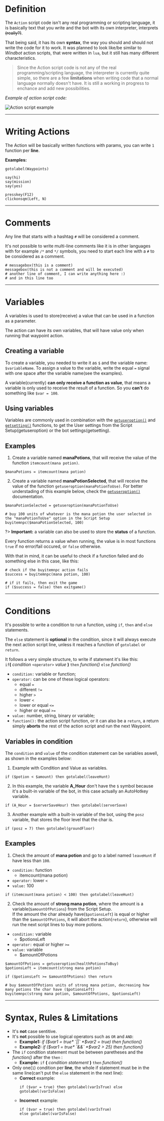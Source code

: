 # Definition

The `Action` script code isn't any real programming or scripting language, it is basically text that you write and the bot with its own interpreter, interprets ~~(really?)~~.

That being said, it has its own **syntax**, the way you should and should not write the code for it to work. It was planned to look like/be similar to *Windbot* action scripts, that were written in `lua`, but it still has many different characteristics.

> Since the Action script code is not any of the real programming/scripting language, the interpreter is currently quite simple, so there are a few **limitations** when writing code that a normal language normally doesn't have. It is still a working in progress to enchance and add new possibilities.

*Example of action script code:*

![Action script example](../_media/cavebot/action/action_code.png)


---


# Writing Actions
The Action will be basically written functions with params, you can write `1` function per **line**.

**Examples:**
``` action
gotolabel(Waypoints)
```
``` action
say(hi)
say(mission)
say(yes)
```
``` action
presskey(F12)
clickonsqm(Left, N)
```

---

# Comments

Any line that starts with a hashtag `#` will be considered a comment.

It's not possible to write multi-line comments like it is in other languages with for example `/*` and `*/` symbols, you need to start each line with a `#` to be considered as a comment.

``` action
# messagebox(this is a comment)
messagebox(this is not a comment and will be executed)
# another line of comment, I can write anything here :)
# and in this line too
```

---

# Variables

A variables is used to store(receive) a value that can be used in a function as a parameter.

The action can have its own variables, that will have value only when running that waypoint action. 


## Creating a variable

To create a variable, you needed to write it as `$` and the variable name: `$variableName`. To assign a value to the variable, write the equal `=` signal with one space after the variable name(see the examples).

A variable(currently) **can only receive a function as value**, that means a variable is only used to receive the result of a function. So you **can't** do something like `$var = 100`.

## Using variables

Variables are commonly used in combination with the [`getuseroption()`](cavebot/functions/getuseroption.md) and [`getsetting()`](cavebot/functions/getsetting.md) functions, to get the User settings from the Script Setup(getuseroption) or the bot settings(getsetting).


## Examples

1. Create a variable named **manaPotions**, that will receive the value of the function `itemcount(mana potion)`.
``` action
$manaPotions = itemcount(mana potion)
```

2. Create a variable named **manaPotionSelected**, that will receive the value of the function `getuseroption(manaPotionToUse)`. For better understading of this example below, check the [`getuseroption()`](cavebot/functions/getuseroption.md) documentation.

``` action
$manaPotionSelected = getuseroption(manaPotionToUse)

# buy 100 units of whatever is the mana potion the user selected in the "manaPotionToUse" option in the Script Setup
buyitemnpc($manaPotionSelected, 100)
```

?> **Important:** a variable can also be used to store the **status** of a function.

Every function returns a value when running, the value is in most functions `true` if no error/fail occured, or `false` otherwise.

With that in mind, it can be useful to check if a function failed and do something else in this case, like this:

``` action
# check if the buyitemnpc action fails
$success = buyitemnpc(mana potion, 100)

# if it fails, then exit the game
if ($success = false) then exitgame()
```

---

# Conditions

It's possible to write a condition to run a function, using `if`, `then` and `else` statements.

The `else` statement is **optional** in the condition, since it will always execute the next action script line, unless it reaches a function of `gotolabel` or `return`.

It follows a very simple structure, to write if statement it's like this:<br>
`if`**(** *condition* `<operator>` *value* **)** `then` *function()* `else` *function()*

- `condition:` variable or function;
- `operator:` can be one of these logical operators:
  - equal `=`
  - different `!=`
  - higher `>`
  - lower `<`
  - lower or equal `<=`
  - higher or equal `>=`
- `value:` number, string, binary or variable;
- `function():` the action script function, or it can also be a `return`, a return simply **aborts** the rest of the action script and run the next Waypoint.


## Variables in condition

The `condition` and `value` of the condition statement can be variables aswell, as shown in the examples below:

1. Example with Condition and Value as variables.

``` action
if ($potion < $amount) then gotolabel(leaveHunt)
```

2. In this example, the variable **A_Hour** don't have the `$` symbol because it's a built-in variable of the bot, in this case actually an AutoHotkey variable.

``` action
if (A_Hour = $serverSaveHour) then gotolabel(serverSave)
```

3. Another example with a built-in variable of the bot, using the `posz` variable, that stores the floor level that the char is.

``` action
if (posz = 7) then gotolabel(groundFloor)
```

## Examples

1. Check the amount of **mana potion** and go to a label named `leaveHunt` if have less than `100`.
- `condition:` function
  - itemcount(mana potion)
- `operator:` lower `<`
- `value:` 100

``` action
if (itemcount(mana potion) < 100) then gotolabel(leaveHunt)
```

2. Check the amount of **strong mana potion**, where the amount is a variable(`$amountOfPotions`) from the Script Setup.
<br>If the amount the char already have(`$potionsLeft`) is equal or higher than the `$amountOfPotions`, it will abort the action(`return`), otherwise will run the next script lines to buy more potions.
- `condition:` variable
  - $potionsLeft
- `operator:` equal or higher `>=`
- `value:` variable
  - $amountOfPotions

``` action
$amountOfPotions = getuseroption(healthPotionsToBuy)
$potionsLeft = itemcount(strong mana potion)

if ($potionsLeft >= $amountOfPotions) then return

# buy $amountOfPotions units of strong mana potion, decreasing how many potions the char have ($potionsLeft)
buyitemnpc(strong mana potion, $amountOfPotions, $potionsLeft)
```

---

# Syntax, Rules & Limitations

- It's **not** case sentitive.
- It's **not** possible to use logical operators such as `OR` and `AND`:
  - **Example1:** *if ($var1 = true* `||` *$var2 = true) then function()* 
  - **Example2:** *if ($var1 = true* `&&` *$var2 > 25) then function()* 
- The `if` condition statement must be between paretheses and the *function()* after the `then` :
  - **Example:** `if` **(** *condition statement* **)** `then` *function()*
- Only one(`1`) condition per **line**, the whole if statement must be in the same line(can't put the `else` statement in the next line):
  - **Correct** example: 
    ``` action
	if ($var = true) then gotolabel(varIsTrue) else gotolabel(varIsFalse)
	```
  - **Incorrect** example: 
    ``` action
	if ($var = true) then gotolabel(varIsTrue)
	else gotolabel(varIsFalse)
	```

